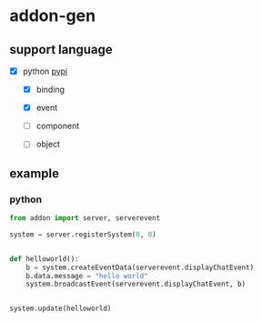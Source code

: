 # addon-gen

## support language

- [x] python [pypi](https://pypi.org/project/addongen/)
    - [x] binding
    - [x] event
    - [ ] component
    - [ ] object


## example

### python

```python
from addon import server, serverevent

system = server.registerSystem(0, 0)


def helloworld():
    b = system.createEventData(serverevent.displayChatEvent)
    b.data.message = "hello world"
    system.broadcastEvent(serverevent.displayChatEvent, b)


system.update(helloworld)
```